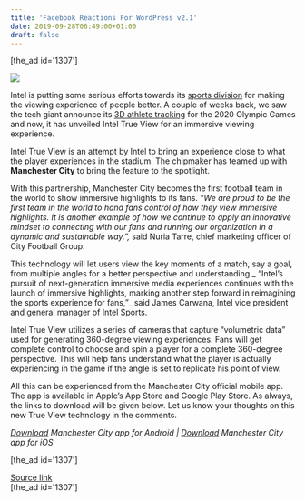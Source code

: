 ```yaml
---
title: 'Facebook Reactions For WordPress v2.1'
date: 2019-09-28T06:49:00+01:00
draft: false
---
```


\[the\_ad id='1307'\]  
  

  
![](https://beebom.com/wp-content/uploads/2019/09/intel-true-view-mancity.jpg)

Intel is putting some serious efforts towards its [sports division](https://www.intel.com/content/www/us/en/sports/sports-overview.html) for making the viewing experience of people better. A couple of weeks back, we saw the tech giant announce its [3D athlete tracking](https://beebom.com/intel-3d-tracking-2020-olympics/) for the 2020 Olympic Games and now, it has unveiled Intel True View for an immersive viewing experience.  

Intel True View is an attempt by Intel to bring an experience close to what the player experiences in the stadium. The chipmaker has teamed up with **Manchester City** to bring the feature to the spotlight.  

With this partnership, Manchester City becomes the first football team in the world to show immersive highlights to its fans. _“We are proud to be the first team in the world to hand fans control of how they view immersive highlights. It is another example of how we continue to apply an innovative mindset to connecting with our fans and running our organization in a dynamic and sustainable way.”,_ said Nuria Tarre, chief marketing officer of City Football Group.  

This technology will let users view the key moments of a match, say a goal, from multiple angles for a better perspective and understanding._ “Intel’s pursuit of next-generation immersive media experiences continues with the launch of immersive highlights, marking another step forward in reimagining the sports experience for fans,”_ said James Carwana, Intel vice president and general manager of Intel Sports.  

Intel True View utilizes a series of cameras that capture “volumetric data” used for generating 360-degree viewing experiences. Fans will get complete control to choose and spin a player for a complete 360-degree perspective. This will help fans understand what the player is actually experiencing in the game if the angle is set to replicate his point of view.  

All this can be experienced from the Manchester City official mobile app. The app is available in Apple’s App Store and Google Play Store. As always, the links to download will be given below. Let us know your thoughts on this new True View technology in the comments.  

  

_[Download](https://play.google.com/store/apps/details?id=com.mancity&hl=en_US) Manchester City app for Android | [Download](https://apps.apple.com/us/app/manchester-city-official-app/id416127886) Manchester City app for iOS_  

  
\[the\_ad id='1307'\]  
  
[Source link](https://beebom.com/intel-true-view-experience/)  
\[the\_ad id='1307'\]